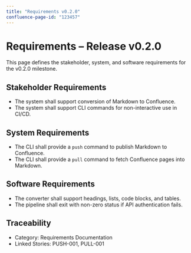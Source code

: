 ```yaml
---
title: "Requirements v0.2.0"
confluence-page-id: "123457"
---
```


# Requirements – Release v0.2.0

This page defines the stakeholder, system, and software requirements for
the v0.2.0 milestone.

## Stakeholder Requirements

- The system shall support conversion of Markdown to Confluence.
- The system shall support CLI commands for non-interactive use in CI/CD.

## System Requirements

- The CLI shall provide a `push` command to publish Markdown to Confluence.
- The CLI shall provide a `pull` command to fetch Confluence pages into Markdown.

## Software Requirements

- The converter shall support headings, lists, code blocks, and tables.
- The pipeline shall exit with non-zero status if API authentication fails.

## Traceability

- Category: Requirements Documentation
- Linked Stories: PUSH-001, PULL-001
